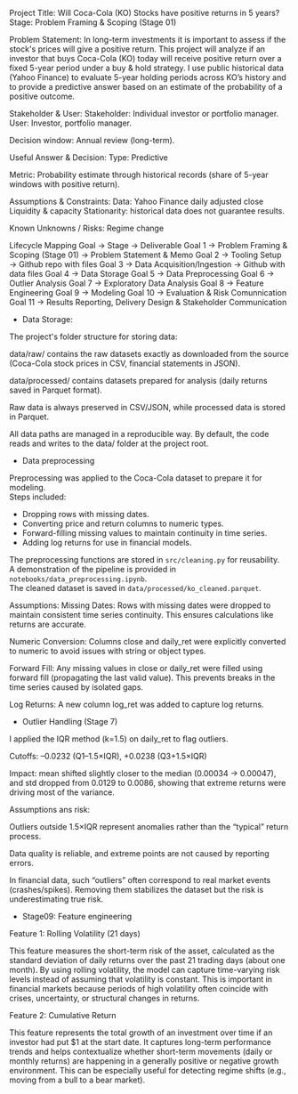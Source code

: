 Project Title:
Will Coca-Cola (KO) Stocks have positive returns in 5 years?
Stage: Problem Framing & Scoping (Stage 01)

Problem Statement:
In long-term investments it is important to assess if the stock's prices will give a positive return. This project will analyze if an investor that buys Coca-Cola (KO) today will receive positive return over a fixed 5-year period under a buy & hold strategy. 
I use public historical data (Yahoo Finance) to evaluate 5-year holding periods across KO’s history and to provide a predictive answer based on an estimate of the probability of a positive outcome.

Stakeholder & User:
Stakeholder: Individual investor or portfolio manager.
User: Investor, portfolio manager.

Decision window: 
Annual review (long-term).

Useful Answer & Decision:
Type: Predictive

Metric: 
Probability estimate through historical records (share of 5-year windows with positive return).

Assumptions & Constraints:
Data: Yahoo Finance daily adjusted close 
Liquidity & capacity
Stationarity: historical data does not guarantee results.

Known Unknowns / Risks:
Regime change 

Lifecycle Mapping
Goal → Stage → Deliverable
Goal 1 → Problem Framing & Scoping (Stage 01) → Problem Statement & Memo
Goal 2 → Tooling Setup → Github repo with files
Goal 3 → Data Acquisition/Ingestion → Github with data files
Goal 4 → Data Storage 
Goal 5 → Data Preprocessing
Goal 6 → Outlier Analysis
Goal 7 → Exploratory Data Analysis
Goal 8 → Feature Engineering
Goal 9 → Modeling
Goal 10 → Evaluation & Risk Comunnication
Goal 11 → Results Reporting, Delivery Design & Stakeholder Communication


- Data Storage:

The project's folder structure for storing data:

data/raw/ contains the raw datasets exactly as downloaded from the source (Coca-Cola stock prices in CSV, financial statements in JSON).

data/processed/ contains datasets prepared for analysis (daily returns saved in Parquet format).

Raw data is always preserved in CSV/JSON, while processed data is stored in Parquet.

All data paths are managed in a reproducible way. By default, the code reads and writes to the data/ folder at the project root. 

- Data preprocessing

Preprocessing was applied to the Coca-Cola dataset to prepare it for modeling.  
Steps included:

- Dropping rows with missing dates.  
- Converting price and return columns to numeric types.  
- Forward-filling missing values to maintain continuity in time series.  
- Adding log returns for use in financial models.  

The preprocessing functions are stored in `src/cleaning.py` for reusability.  
A demonstration of the pipeline is provided in `notebooks/data_preprocessing.ipynb`.  
The cleaned dataset is saved in `data/processed/ko_cleaned.parquet`.  

Assumptions:
Missing Dates: Rows with missing dates were dropped to maintain consistent time series continuity. This ensures calculations like returns are accurate.

Numeric Conversion: Columns close and daily_ret were explicitly converted to numeric to avoid issues with string or object types.

Forward Fill: Any missing values in close or daily_ret were filled using forward fill (propagating the last valid value). This prevents breaks in the time series caused by isolated gaps.

Log Returns: A new column log_ret was added to capture log returns.

- Outlier Handling (Stage 7)

I applied the IQR method (k=1.5) on daily_ret to flag outliers.

Cutoffs: –0.0232 (Q1–1.5×IQR), +0.0238 (Q3+1.5×IQR)


Impact: mean shifted slightly closer to the median (0.00034 → 0.00047), and std dropped from 0.0129 to 0.0086, showing that extreme returns were driving most of the variance.

Assumptions ans risk:

Outliers outside 1.5×IQR represent anomalies rather than the “typical” return process.

Data quality is reliable, and extreme points are not caused by reporting errors.

In financial data, such “outliers” often correspond to real market events (crashes/spikes). Removing them stabilizes the dataset but the risk is underestimating true risk. 

- Stage09: Feature engineering

Feature 1: Rolling Volatility (21 days)

This feature measures the short-term risk of the asset, calculated as the standard deviation of daily returns over the past 21 trading days (about one month). By using rolling volatility, the model can capture time-varying risk levels instead of assuming that volatility is constant. This is important in financial markets because periods of high volatility often coincide with crises, uncertainty, or structural changes in returns.

Feature 2: Cumulative Return

This feature represents the total growth of an investment over time if an investor had put $1 at the start date. It captures long-term performance trends and helps contextualize whether short-term movements (daily or monthly returns) are happening in a generally positive or negative growth environment. This can be especially useful for detecting regime shifts (e.g., moving from a bull to a bear market).